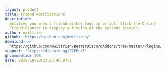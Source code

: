 ```yaml
---
layout: product
title: Friend Notifications
description:
  Notifies you when a friend either logs in or out. Click the Online
  Friend-Counter to display a timelog of the current session.
author: mwittrien
github: 'https://github.com/mwittrien/'
download: >-
  https://github.com/mwittrien/BetterDiscordAddons/tree/master/Plugins/FriendNotifications
support: 'https://discord.gg/Z7PBux5'
ghcommentid: 108
date: 2018-10-22T23:23:40.975Z
---
```


